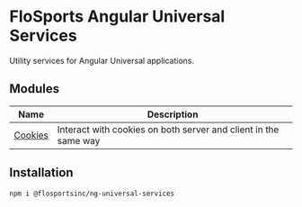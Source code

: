 # FloSports Angular Universal Services
Utility services for Angular Universal applications.

## Modules
| Name                                             | Description   |
| ------------------------------------------------ | ------------- |
| [Cookies](https://github.com/flocasts/flo-angular/tree/master/projects/flosportsinc/ng-universal-services/cookies)                 | Interact with cookies on both server and client in the same way |

## Installation
```sh
npm i @flosportsinc/ng-universal-services
```
